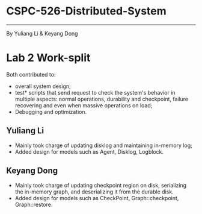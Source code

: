 # CSPC-526-Distributed-System
----
By Yuliang Li & Keyang Dong

# Lab 2 Work-split

Both contributed to:
- overall system design;
- test\* scripts that send request to check the system's behavior in multiple aspects: normal operations, durability and checkpoint, failure recovering and even when massive operations on load;
- Debugging and optimization.

## Yuliang Li

- Mainly took charge of updating disklog and maintaining in-memory log;
- Added design for models such as Agent, Disklog, Logblock.

## Keyang Dong

- Mainly took charge of updating checkpoint region on disk, serializing the in-memory graph, and deserializing it from the durable disk.
- Added design for models such as CheckPoint, Graph::checkpoint, Graph::restore.
